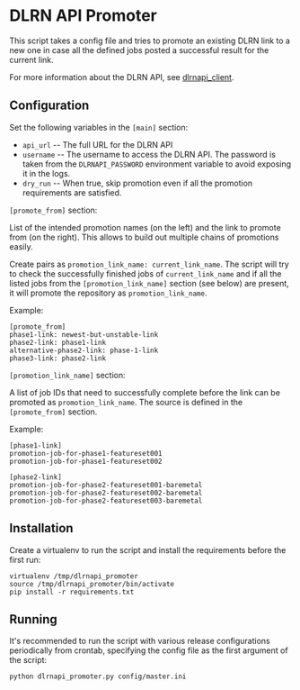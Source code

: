 DLRN API Promoter
=================

This script takes a config file and tries to promote an existing DLRN link to a
new one in case all the defined jobs posted a successful result for the current
link.

For more information about the DLRN API, see
[dlrnapi_client](https://github.com/softwarefactory-project/dlrnapi_client/).

Configuration
-------------

Set the following variables in the `[main]` section:

* `api_url` -- The full URL for the DLRN API
* `username` -- The username to access the DLRN API. The password is taken from
  the `DLRNAPI_PASSWORD` environment variable to avoid exposing it in the logs.
* `dry_run` -- When true, skip promotion even if all the promotion requirements
  are satisfied.

`[promote_from]` section:

List of the intended promotion names (on the left) and the link to promote
from (on the right). This allows to build out multiple chains of promotions
easily.

Create pairs as `promotion_link_name: current_link_name`. The script will try
to check the successfully finished jobs of `current_link_name` and if all the
listed jobs from the `[promotion_link_name]` section (see below) are present,
it will promote the repository as `promotion_link_name`.

Example:

    [promote_from]
    phase1-link: newest-but-unstable-link
    phase2-link: phase1-link
    alternative-phase2-link: phase-1-link
    phase3-link: phase2-link

`[promotion_link_name]` section:

A list of job IDs that need to successfully complete before the link can be
promoted as `promotion_link_name`. The source is defined in the `[promote_from]`
section.

Example:

    [phase1-link]
    promotion-job-for-phase1-featureset001
    promotion-job-for-phase1-featureset002

    [phase2-link]
    promotion-job-for-phase2-featureset001-baremetal
    promotion-job-for-phase2-featureset002-baremetal
    promotion-job-for-phase2-featureset003-baremetal

Installation
------------

Create a virtualenv to run the script and install the requirements before the
first run:

    virtualenv /tmp/dlrnapi_promoter
    source /tmp/dlrnapi_promoter/bin/activate
    pip install -r requirements.txt

Running
-------

It's recommended to run the script with various release configurations
periodically from crontab, specifying the config file as the first argument of
the script:

    python dlrnapi_promoter.py config/master.ini
